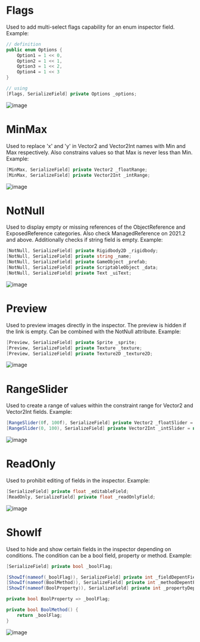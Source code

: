 # Flags
Used to add multi-select flags capability for an enum inspector field. Example:
``` csharp
// definition
public enum Options {
	Option1 = 1 << 0,
	Option2 = 1 << 1,
	Option3 = 1 << 2,
	Option4 = 1 << 3
}

// using
[Flags, SerializeField] private Options _options;
```
![image](https://github.com/user-attachments/assets/e02e07f2-4a87-4d84-82bc-8ded2fc6a41c)

# MinMax
Used to replace 'x' and 'y' in Vector2 and Vector2Int names with Min and Max respectively. Also constrains values ​​so that Max is never less than Min. Example:
``` csharp
[MinMax, SerializeField] private Vector2 _floatRange;
[MinMax, SerializeField] private Vector2Int _intRange;
```

![image](https://github.com/user-attachments/assets/e8318d69-e5c6-41d1-8747-979a38a9e91d)

# NotNull
Used to display empty or missing references of the ObjectReference and ExposedReference categories. Also check ManagedReference on 2021.2 and above. Additionally checks if string field is empty. Example:
``` csharp
[NotNull, SerializeField] private Rigidbody2D _rigidbody;
[NotNull, SerializeField] private string _name;
[NotNull, SerializeField] private GameObject _prefab;
[NotNull, SerializeField] private ScriptableObject _data;
[NotNull, SerializeField] private Text _uiText;
```

![image](https://github.com/user-attachments/assets/a98453f4-df06-4e4c-9473-4961ade06ca4)

# Preview
Used to preview images directly in the inspector. The preview is hidden if the link is empty. Can be combined with the NotNull attribute. Example:
``` csharp
[Preview, SerializeField] private Sprite _sprite;
[Preview, SerializeField] private Texture _texture;
[Preview, SerializeField] private Texture2D _texture2D;
```

![image](https://github.com/user-attachments/assets/717915cc-f474-4bb0-93a6-d1468f49310d)

# RangeSlider
Used to create a range of values ​​within the constraint range for Vector2 and Vector2Int fields. Example:
``` csharp
[RangeSlider(0f, 100f), SerializeField] private Vector2 _floatSlider = new Vector2(17f, 34f);
[RangeSlider(0, 100), SerializeField] private Vector2Int _intSlider = new Vector2Int(30, 90);
```

![image](https://github.com/user-attachments/assets/46f6154c-92d4-417e-9dc4-153692a853c5)

# ReadOnly
Used to prohibit editing of fields in the inspector. Example:
``` csharp
[SerializeField] private float _editableField;
[ReadOnly, SerializeField] private float _readOnlyField;
```

![image](https://github.com/user-attachments/assets/65dfdbb0-e60a-434a-8693-9312bee560ff)

# ShowIf
Used to hide and show certain fields in the inspector depending on conditions. The condition can be a bool field, property or method. Example:
``` csharp
[SerializeField] private bool _boolFlag;

[ShowIf(nameof(_boolFlag)), SerializeField] private int _fieldDepentField;
[ShowIf(nameof(BoolMethod)), SerializeField] private int _methodDepentField;
[ShowIf(nameof(BoolProperty)), SerializeField] private int _propertyDepentField;

private bool BoolProperty => _boolFlag;

private bool BoolMethod() {
	return _boolFlag;
}
```

![image](https://github.com/user-attachments/assets/234baf89-1588-4200-aabd-f050437875e9)
